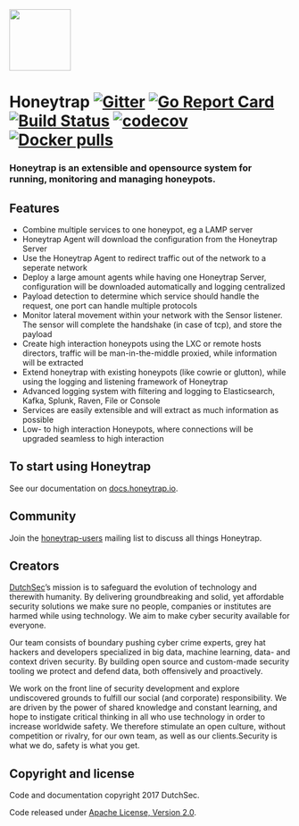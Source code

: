 <img src="http://docs.honeytrap.io/images/logo.png" height="110" />

# Honeytrap [![Gitter](https://badges.gitter.im/Join%20Chat.svg)](https://gitter.im/honeytrap/honeytrap?utm_source=badge&utm_medium=badge&utm_campaign=&utm_campaign=pr-badge&utm_content=badge) [![Go Report Card](https://goreportcard.com/badge/honeytrap/honeytrap)](https://goreportcard.com/report/honeytrap/honeytrap) [![Build Status](https://travis-ci.org/honeytrap/honeytrap.svg?branch=master)](https://travis-ci.org/honeytrap/honeytrap) [![codecov](https://codecov.io/gh/honeytrap/honeytrap/branch/master/graph/badge.svg)](https://codecov.io/gh/honeytrap/honeytrap) [![Docker pulls](https://img.shields.io/docker/pulls/honeytrap/honeytrap.svg)](https://hub.docker.com/r/honeytrap/honeytrap/)

### Honeytrap is an extensible and opensource system for running, monitoring and managing honeypots. 

## Features

* Combine multiple services to one honeypot, eg a LAMP server
* Honeytrap Agent will download the configuration from the Honeytrap Server
* Use the Honeytrap Agent to redirect traffic out of the network to a seperate network
* Deploy a large amount agents while having one Honeytrap Server, configuration will be downloaded automatically and logging centralized
* Payload detection to determine which service should handle the request, one port can handle multiple protocols
* Monitor lateral movement within your network with the Sensor listener. The sensor will complete the handshake (in case of tcp), and store the payload
* Create high interaction honeypots using the LXC or remote hosts directors, traffic will be man-in-the-middle proxied, while information will be extracted
* Extend honeytrap with existing honeypots (like cowrie or glutton), while using the logging and listening framework of Honeytrap
* Advanced logging system with filtering and logging to Elasticsearch, Kafka, Splunk, Raven, File or Console
* Services are easily extensible and will extract as much information as possible
* Low- to high interaction Honeypots, where connections will be upgraded seamless to high interaction

## To start using Honeytrap

See our documentation on [docs.honeytrap.io](http://docs.honeytrap.io/docs/home/).

## Community
Join the [honeytrap-users](https://groups.google.com/forum/#!forum/honeytrap-users) mailing list to discuss all things Honeytrap.

## Creators

[DutchSec](https://dutchsec.com)’s mission is to safeguard the evolution of technology and therewith humanity. By delivering  groundbreaking and solid, yet affordable security solutions we make sure no people, companies or institutes are harmed while using technology. We aim to make cyber security available for everyone.

Our team consists of boundary pushing cyber crime experts, grey hat hackers and developers specialized in big data, machine learning, data- and context driven security. By building open source and custom-made security tooling we protect and defend data, both offensively and proactively. 

We work on the front line of security development and explore undiscovered grounds to fulfill our social (and corporate) responsibility. We are driven by the power of shared knowledge and constant learning, and hope to instigate critical thinking in all who use technology in order to increase worldwide safety. We therefore stimulate an open culture, without competition or rivalry, for our own team, as well as our clients.Security is what we do, safety is what you get.

## Copyright and license

Code and documentation copyright 2017 DutchSec.

Code released under [Apache License, Version 2.0](LICENSE).
